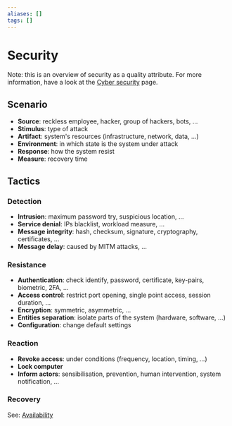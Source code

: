 ```yaml
---
aliases: []
tags: []
---
```


# Security

Note: this is an overview of security as a quality attribute. For more information, have a look at the [Cyber security](../../cyber-security/index.md) page.

## Scenario

- **Source**: reckless employee, hacker, group of hackers, bots, …
- **Stimulus**: type of attack
- **Artifact**: system's resources (infrastructure, network, data, …)
- **Environment**: in which state is the system under attack
- **Response**: how the system resist
- **Measure**: recovery time

## Tactics

### Detection

- **Intrusion**: maximum password try, suspicious location, …
- **Service denial**: IPs blacklist, workload measure, …
- **Message integrity**: hash, checksum, signature, cryptography, certificates, …
- **Message delay**: caused by MITM attacks, …

### Resistance

- **Authentication**: check identify, password, certificate, key-pairs, biometric, 2FA, …
- **Access control**: restrict port opening, single point access, session duration, …
- **Encryption**: symmetric, asymmetric, …
- **Entities separation**: isolate parts of the system (hardware, software, …)
- **Configuration**: change default settings

### Reaction

- **Revoke access**: under conditions (frequency, location, timing, …)
- **Lock computer**
- **Inform actors**: sensibilisation, prevention, human intervention, system notification, …

### Recovery

See: [Availability](availability.md)